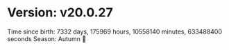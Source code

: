 # Version: v20.0.27
Time since birth: 7332 days, 175969 hours, 10558140 minutes, 633488400 seconds
Season: Autumn 🍁
